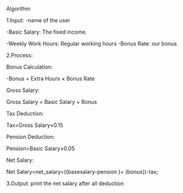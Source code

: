 Algorithm

1.Input:
-name of the user

-Basic Salary: The fixed income.

-Weekly Work Hours: Regular working hours 
-Bonus Rate: our bonus

2.Process:

Bonus Calculation:

-Bonus = Extra Hours × Bonus Rate

Gross Salary:

Gross Salary = Basic Salary + Bonus

Tax Deduction:

Tax=Gross Salary×0.15

Pension Deduction:

Pension=Basic Salary×0.05

Net Salary:

Net Salary=net_salary=((basesalary-pension
)+ (bonus))-tax;

3.Output:
print the net salary after all deduction
